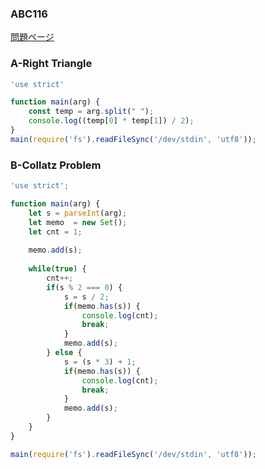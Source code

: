 ### ABC116
[問題ページ](https://atcoder.jp/contests/abc116/tasks)

### A-Right Triangle
```JavaScript
'use strict'

function main(arg) {
    const temp = arg.split(" ");
    console.log((temp[0] * temp[1]) / 2);
}
main(require('fs').readFileSync('/dev/stdin', 'utf8'));

```

### B-Collatz Problem
```JavaScript
'use strict';

function main(arg) {
    let s = parseInt(arg);
    let memo  = new Set();
    let cnt = 1;
    
    memo.add(s);
    
    while(true) {
        cnt++;
        if(s % 2 === 0) {
            s = s / 2;
            if(memo.has(s)) {
                console.log(cnt);
                break;
            }
            memo.add(s);
        } else {
            s = (s * 3) + 1;
            if(memo.has(s)) {
                console.log(cnt);
                break;
            }
            memo.add(s);
        }
    }
}

main(require('fs').readFileSync('/dev/stdin', 'utf8'));

```